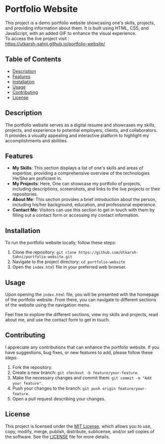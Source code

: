 # Portfolio Website

This project is a demo portfolio website showcasing one's skills, projects, and providing information about them. It is built using HTML, CSS, and JavaScript, with an added GIF to enhance the visual experience.  
To access the live project visit :   
https://utkarsh-sahni.github.io/portfolio-website/


## Table of Contents

- [Description](#description)
- [Features](#features)
- [Installation](#installation)
- [Usage](#usage)
- [Contributing](#contributing)
- [License](#license)

## Description

The portfolio website serves as a digital resume and showcases my skills, projects, and experience to potential employers, clients, and collaborators. It provides a visually appealing and interactive platform to highlight my accomplishments and abilities.

## Features

- **My Skills**: This section displays a list of one's skills and areas of expertise, providing a comprehensive overview of the technologies He/She am proficient in.
- **My Projects**: Here, One can showcase my portfolio of projects, including descriptions, screenshots, and links to the live projects or their repositories.
- **About Me**: This section provides a brief introduction about the person, including his/her background, education, and professional experience.
- **Contact Me**: Visitors can use this section to get in touch with them by filling out a contact form or accessing my contact information.

## Installation

To run the portfolio website locally, follow these steps:

1. Clone the repository: `git clone https://github.com/Utkarsh-Sahni/portfolio-website.git`
2. Navigate to the project directory: `cd portfolio-website`
3. Open the `index.html` file in your preferred web browser.

## Usage

Upon opening the `index.html` file, you will be presented with the homepage of the portfolio website. From there, you can navigate to different sections of the website using the navigation menu.

Feel free to explore the different sections, view my skills and projects, read about me, and use the contact form to get in touch.

## Contributing

I appreciate any contributions that can enhance the portfolio website. If you have suggestions, bug fixes, or new features to add, please follow these steps:

1. Fork the repository.
2. Create a new branch: `git checkout -b feature/your-feature`.
3. Make the necessary changes and commit them: `git commit -m "Add your feature"`.
4. Push your changes to the branch: `git push origin feature/your-feature`.
5. Open a pull request describing your changes.

## License

This project is licensed under the [MIT License](LICENSE), which allows you to use, copy, modify, merge, publish, distribute, sublicense, and/or sell copies of the software. See the [LICENSE](LICENSE) file for more details.
